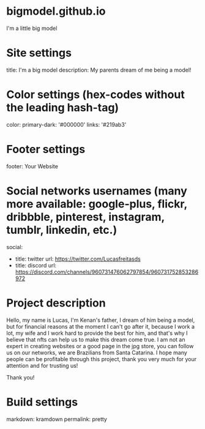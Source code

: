 # bigmodel.github.io
I'm a little big model

# Site settings
title: I'm a big model
description: My parents dream of me being a model!
# Color settings (hex-codes without the leading hash-tag)
color:
  primary-dark: '#000000'
  links: '#219ab3'

# Footer settings
footer: Your Website

# Social networks usernames (many more available: google-plus, flickr, dribbble, pinterest, instagram, tumblr, linkedin, etc.)
social:
  - title: twitter
    url: https://twitter.com/Lucasfreitasds
  - title: discord
    url: https://discord.com/channels/960731476062797854/960731752853286972

# Project description
Hello, my name is Lucas, I'm Kenan's father, I dream of him being a model, but for financial reasons at the moment 
I can't go after it, because I work a lot, my wife and 
I work hard to provide the best for him, and that's why I believe that nfts can help us to make this dream come true. 
I am not an expert in creating websites or a good page in the jpg store, you can follow us on our networks, we are Brazilians from Santa Catarina. 
I hope many people can be profitable through this project, thank you very much for your attention and for trusting us!

Thank you!

# Build settings
markdown: kramdown
permalink: pretty
